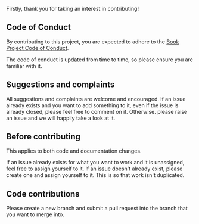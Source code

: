 Firstly, thank you for taking an interest in contributing!

## Code of Conduct

By contributing to this project, you are expected to adhere to the [Book Project Code of Conduct](https://github.com/knjk04/book-project/blob/master/.github/CODE_OF_CONDUCT.md). 

The code of conduct is updated from time to time, so please ensure you are familiar with it.

## Suggestions and complaints

All suggestions and complaints are welcome and encouraged. If an issue already exists and you want to add something to it, even if the issue is already closed, please feel free to comment on it. Otherwise. please raise an issue and we will happily take a look at it.

## Before contributing

This applies to both code and documentation changes.

If an issue already exists for what you want to work and it is unassigned, feel free to assign yourself to it. If an issue doesn't already exist, please create one and assign yourself to it. This is so that work isn't duplicated.  

## Code contributions

Please create a new branch and submit a pull request into the branch that you want to merge into.
